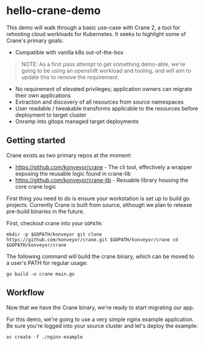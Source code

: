 # hello-crane-demo

This demo will walk through a basic use-case with Crane 2, a tool for rehosting
cloud workloads for Kubernetes. It seeks to highlight some of Crane's primary
goals:


* Compatible with vanilla k8s out-of-the-box

> NOTE: As a first pass attempt to get something demo-able, we're going to be
> using an openshift workload and tooling, and will aim to update this to remove
> the requirement.

* No requirement of elevated privileges; application owners can migrate their
own applications
* Extraction and discovery of all resources from source namespaces
* User readable / tweakable transforms applicable to the resources before
deployment to target cluster
* Onramp into gitops managed target deployments

## Getting started

Crane exists as two primary repos at the moment:

* https://github.com/konveyor/crane - The cli tool, effectively a wrapper exposing
the reusable logic found in crane-lib
* https://github.com/konveyor/crane-lib - Resuable library housing the core crane logic

First thing you need to do is ensure your workstation is set up to build go
projects. Currently Crane is built from source, although we plan to release
pre-build binaries in the future.

First, checkout crane into your `GOPATH`:

``
mkdir -p $GOPATH/konveyor
git clone https://github.com/konveyor/crane.git $GOPATH/konveyor/crane
cd $GOPATH/konveyor/crane
``

The following command will build the crane binary, which can be moved to a user's
PATH for regular usage:

`go build -o crane main.go`

## Workflow

Now that we have the Crane binary, we're ready to start migrating our app.

For this demo, we're going to use a very simple nginx example application. Be
sure you're logged into your source cluster and let's deploy the example:

`oc create -f ./nginx-example`



